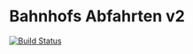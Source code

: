 # Bahnhofs Abfahrten v2

[![Build Status](https://travis-ci.org/marudor/BahnhofsAbfahrten2.svg?branch=master)](https://travis-ci.org/marudor/BahnhofsAbfahrten2)
